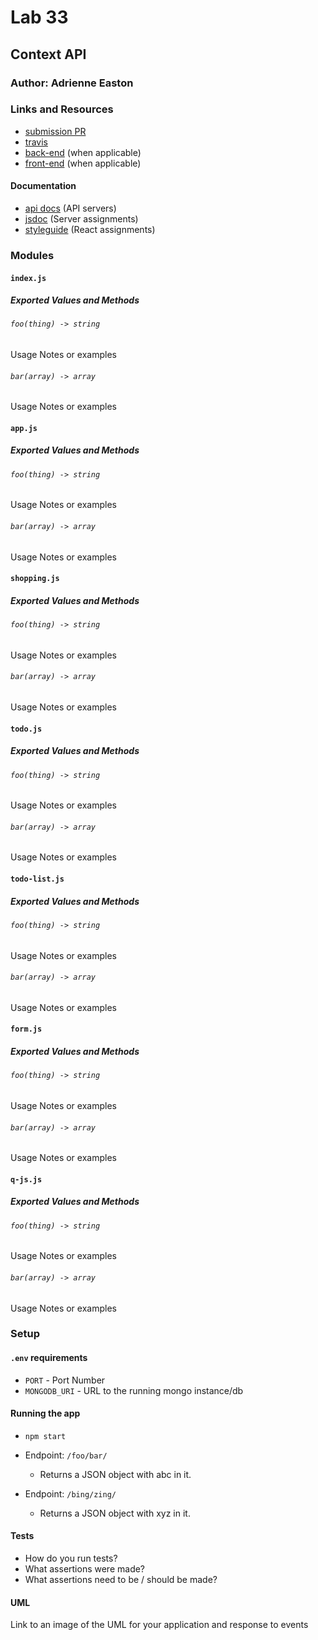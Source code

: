 # Lab 33

## Context API

### Author: Adrienne Easton

### Links and Resources

- [submission PR](https://github.com/adrienneeaston/lab33-context-api/pull/1)
- [travis](http://xyz.com)
- [back-end](http://xyz.com) (when applicable)
- [front-end](http://xyz.com) (when applicable)

#### Documentation

- [api docs](http://xyz.com) (API servers)
- [jsdoc](http://xyz.com) (Server assignments)
- [styleguide](http://xyz.com) (React assignments)

### Modules

#### `index.js`

##### Exported Values and Methods

###### `foo(thing) -> string`

Usage Notes or examples

###### `bar(array) -> array`

Usage Notes or examples

#### `app.js`

##### Exported Values and Methods

###### `foo(thing) -> string`

Usage Notes or examples

###### `bar(array) -> array`

Usage Notes or examples

#### `shopping.js`

##### Exported Values and Methods

###### `foo(thing) -> string`

Usage Notes or examples

###### `bar(array) -> array`

Usage Notes or examples

#### `todo.js`

##### Exported Values and Methods

###### `foo(thing) -> string`

Usage Notes or examples

###### `bar(array) -> array`

Usage Notes or examples

#### `todo-list.js`

##### Exported Values and Methods

###### `foo(thing) -> string`

Usage Notes or examples

###### `bar(array) -> array`

Usage Notes or examples

#### `form.js`

##### Exported Values and Methods

###### `foo(thing) -> string`

Usage Notes or examples

###### `bar(array) -> array`

Usage Notes or examples

#### `q-js.js`

##### Exported Values and Methods

###### `foo(thing) -> string`

Usage Notes or examples

###### `bar(array) -> array`

Usage Notes or examples

### Setup

#### `.env` requirements

- `PORT` - Port Number
- `MONGODB_URI` - URL to the running mongo instance/db

#### Running the app

- `npm start`
- Endpoint: `/foo/bar/`
  - Returns a JSON object with abc in it.
- Endpoint: `/bing/zing/`

  - Returns a JSON object with xyz in it.

#### Tests

- How do you run tests?
- What assertions were made?
- What assertions need to be / should be made?

#### UML

Link to an image of the UML for your application and response to events
